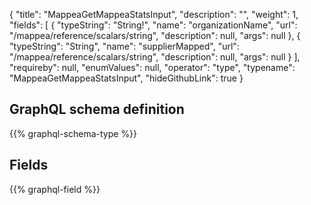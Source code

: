{
  "title": "MappeaGetMappeaStatsInput",
  "description": "",
  "weight": 1,
  "fields": [
    {
      "typeString": "String!",
      "name": "organizationName",
      "url": "/mappea/reference/scalars/string",
      "description": null,
      "args": null
    },
    {
      "typeString": "String",
      "name": "supplierMapped",
      "url": "/mappea/reference/scalars/string",
      "description": null,
      "args": null
    }
  ],
  "requireby": null,
  "enumValues": null,
  "operator": "type",
  "typename": "MappeaGetMappeaStatsInput",
  "hideGithubLink": true
}
## GraphQL schema definition

{{% graphql-schema-type %}}

## Fields

{{% graphql-field %}}
